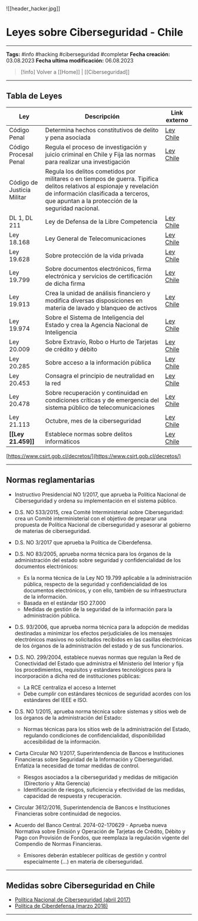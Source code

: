 ![[header_hacker.jpg]]
# Leyes sobre Ciberseguridad - Chile

---
**Tags:** #info #hacking #ciberseguridad #completar
**Fecha creación:** 03.08.2023
**Fecha ultima modificación:** 06.08.2023

> [!info] Volver a [[Home]] | [[Ciberseguridad]] 

---
## Tabla de Leyes 

| Ley | Descripción | Link externo |
| ---------- | --------- | -------- |
| Código Penal | Determina hechos constitutivos de delito y pena asociada | [Ley Chile](https://www.bcn.cl/leychile/navegar?idNorma=1984) | 
| Código Procesal Penal | Regula el proceso de investigación y juicio criminal en Chile y Fija las normas para realizar una investigación | [Ley Chile](https://www.bcn.cl/leychile/navegar?idNorma=176595) | 
| Código de Justicia Militar | Regula los delitos cometidos por militares o en tiempos de guerra. Tipifica delitos relativos al espionaje y revelación de información clasificada a terceros, que apuntan a la protección de la seguridad nacional. |  | 
| DL 1, DL 211  | Ley de Defensa de la Libre Competencia | [Ley Chile](https://www.bcn.cl/leychile/navegar?idNorma=236106&idParte=) | 
| Ley 18.168 | Ley General de Telecomunicaciones | [Ley Chile](https://www.bcn.cl/leychile/navegar?idNorma=29591) | 
| Ley 19.628 | Sobre protección de la vida privada | [Ley Chile](https://www.bcn.cl/leychile/navegar?idNorma=141599) | 
| Ley 19.799 | Sobre documentos electrónicos, firma electrónica y servicios de certificación de dicha firma | [Ley Chile](https://www.bcn.cl/leychile/navegar?idNorma=192511) | 
| Ley 19.913 | Crea la unidad de análisis financiero y modifica diversas disposiciones en materia de lavado y blanqueo de activos | [Ley Chile](https://www.bcn.cl/leychile/navegar?idNorma=219119) | 
| Ley 19.974 | Sobre el Sistema de Inteligencia del Estado y crea la Agencia Nacional de Inteligencia | [Ley Chile](https://www.bcn.cl/leychile/navegar?idNorma=230999) | 
| Ley 20.009 | Sobre Extravío, Robo o Hurto de Tarjetas de crédito y débito | [Ley Chile](https://www.bcn.cl/leychile/navegar?idNorma=236736) | 
| Ley 20.285 | Sobre acceso a la información pública | [Ley Chile](https://www.bcn.cl/leychile/navegar?idNorma=276363) | 
| Ley 20.453 | Consagra el principio de neutralidad en la red | [Ley Chile](https://www.bcn.cl/leychile/navegar?idNorma=1016570) | 
| Ley 20.478 | Sobre recuperación y continuidad en condiciones críticas y de emergencia del sistema público de telecomunicaciones | [Ley Chile](https://www.bcn.cl/leychile/navegar?idNorma=1020622) | 
| Ley 21.113 | Octubre, mes de la ciberseguridad | [Ley Chile](https://www.bcn.cl/leychile/navegar?idNorma=1123489) | 
| **[[Ley 21.459]]** | Establece normas sobre delitos informáticos | [Ley Chile](https://www.bcn.cl/leychile/navegar?idNorma=1177743) | 

[https://www.csirt.gob.cl/decretos/](https://www.csirt.gob.cl/decretos/)

---
## Normas reglamentarias

- Instructivo Presidencial NO 1/2017, que aprueba la Política Nacional de Ciberseguridad y ordena su implementación en el sistema público.

- D.S. NO 533/2015, crea Comité Interministerial sobre Ciberseguridad: crea un Comité interministerial con el objetivo de preparar una propuesta de Política Nacional de ciberseguridad y asesorar al gobierno de materias de ciberseguridad.

- D.S. NO 3/2017 que aprueba la Política de Ciberdefensa.

- D.S. NO 83/2005, aprueba norma técnica para los órganos de la administración del estado sobre seguridad y confidencialidad de los documentos electrónicos:
    - Es la norma técnica de la Ley NO 19.799 aplicable a la administración pública, respecto de la seguridad y confidencialidad de los documentos electrónicos, y con ello, también de su infraestructura de la información.
    - Basada en el estándar ISO 27.000
    - Medidas de gestión de la seguridad de la información para la administración pública.

- D.S. 93/2006, que aprueba norma técnica para la adopción de medidas destinadas a minimizar los efectos perjudiciales de los mensajes electrónicos masivos no solicitados recibidos en las casillas electrónicas de los órganos de la administración del estado y de sus funcionarios.

- D.S. NO. 299/2004, establece nuevas normas que regulan la Red de Conectividad del Estado que administra el Ministerio del Interior y fija los procedimientos, requisitos y estándares tecnológicos para la incorporación a dicha red de instituciones públicas:
    - La RCE centraliza el acceso a Internet
    - Debe cumplir con estándares técnicos de seguridad acordes con los estándares del IEEE e ISO.
  
- D.S. NO 1/2015, aprueba norma técnica sobre sistemas y sitios web de los órganos de la administración del Estado:
    - Normas técnicas para los sitios web de la administración del Estado, regulando condiciones de confidencialidad, disponibilidad accesibilidad de la información.

- Carta Circular NO 1/2017, Superintendencia de Bancos e Instituciones Financieras sobre Seguridad de la Información y Ciberseguridad. Enfatiza la necesidad de tomar medidas de control.
    - Riesgos asociados a la ciberseguridad y medidas de mitigación (Directorio y Alta Gerencia)
    - Identificación de riesgos, suficiencia y efectividad de las medidas, capacidad de respuesta y recuperación.

- Circular 3612/2016, Superintendencia de Bancos e Instituciones Financieras sobre continuidad de negocios.

- Acuerdo del Banco Central. 2074-02-170629 - Aprueba nueva Normativa sobre Emisión y Operación de Tarjetas de Crédito, Débito y Pago con Provisión de Fondos, que reemplaza la regulación vigente del Compendio de Normas Financieras.
    - Emisores deberán establecer políticas de gestión y control especialmente (...) en materia de ciberseguridad.

---
## Medidas sobre Ciberseguridad en Chile

- [Política Nacional de Ciberseguridad (abril 2017)](https://biblioteca.digital.gob.cl/handle/123456789/738)
- [Política de Ciberdefensa (marzo 2018)](https://obtienearchivo.bcn.cl/obtienearchivo?id=repositorio/10221/31943/1/Informe_BCN__Politica_Nacional_de_Ciberdefensa.pdf)

---

